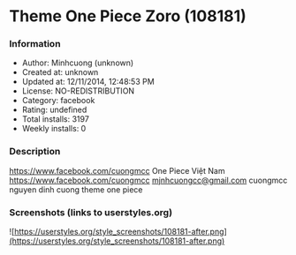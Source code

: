 # Theme One Piece Zoro (108181)

### Information
- Author: Minhcuong (unknown)
- Created at: unknown
- Updated at: 12/11/2014, 12:48:53 PM
- License: NO-REDISTRIBUTION
- Category: facebook
- Rating: undefined
- Total installs: 3197
- Weekly installs: 0


### Description
https://www.facebook.com/cuongmcc
One Piece Việt Nam
https://www.facebook.com/cuongmcc
mjnhcuongcc@gmail.com
cuongmcc
nguyen dinh cuong
theme one piece


### Screenshots (links to userstyles.org)
![https://userstyles.org/style_screenshots/108181-after.png](https://userstyles.org/style_screenshots/108181-after.png)


